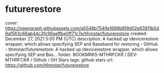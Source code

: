 # futurerestore

cover: https://opengraph.githubassets.com/a5548b7549e1699b8f9d02e83911b0d9af563c66ab44c3fc99aeffbe0ff71c7e/tihmstar/futurerestore
created: December 27, 2021 5:05 PM (UTC)
description: A hacked up idevicerestore wrapper, which allows specifying SEP and Baseband for restoring - GitHub - tihmstar/futurerestore: A hacked up idevicerestore wrapper, which allows specifying SEP and Bas...
folder: BOOKMRKS-MTHRFCKR / DEV-MTHRFCKR / Github / GH Stars
tags: github stars
url: https://github.com/tihmstar/futurerestore